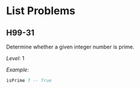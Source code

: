 # List Problems

## H99-31

Determine whether a given integer number is prime.

_Level_: 1

_Example_:

```haskell
isPrime 7 -- True
```
